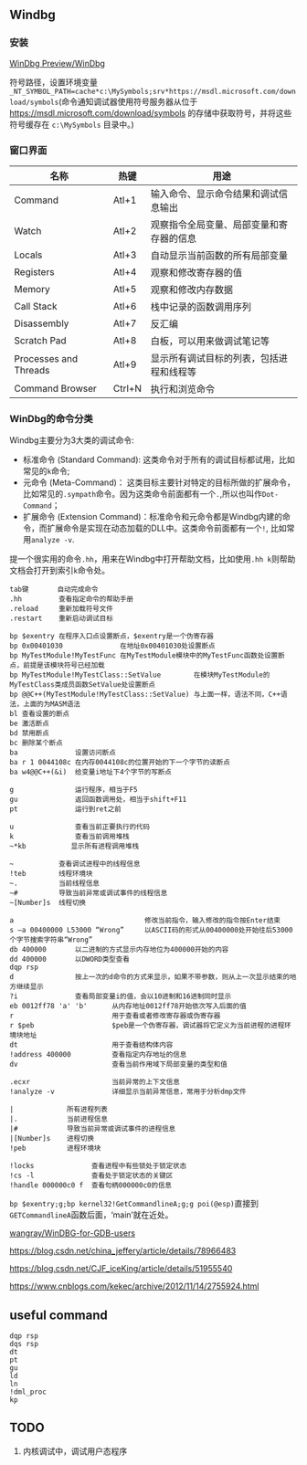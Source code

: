## Windbg

### 安装

[WinDbg Preview/WinDbg](https://docs.microsoft.com/en-us/windows-hardware/drivers/debugger/debugger-download-tools)

符号路径，设置环境变量`_NT_SYMBOL_PATH=cache*c:\MySymbols;srv*https://msdl.microsoft.com/download/symbols`(命令通知调试器使用符号服务器从位于 https://msdl.microsoft.com/download/symbols 的存储中获取符号，并将这些符号缓存在 `c:\MySymbols` 目录中。)

### 窗口界面

| 名称                  | 热键   | 用途                                     |
| --------------------- | ------ | ---------------------------------------- |
| Command               | Atl+1  | 输入命令、显示命令结果和调试信息输出     |
| Watch                 | Atl+2  | 观察指令全局变量、局部变量和寄存器的信息 |
| Locals                | Atl+3  | 自动显示当前函数的所有局部变量           |
| Registers             | Atl+4  | 观察和修改寄存器的值                     |
| Memory                | Atl+5  | 观察和修改内存数据                       |
| Call Stack            | Atl+6  | 栈中记录的函数调用序列                   |
| Disassembly           | Atl+7  | 反汇编                                   |
| Scratch Pad           | Atl+8  | 白板，可以用来做调试笔记等               |
| Processes and Threads | Atl+9  | 显示所有调试目标的列表，包括进程和线程等 |
| Command Browser       | Ctrl+N | 执行和浏览命令                           |

### WinDbg的命令分类

Windbg主要分为3大类的调试命令:

- 标准命令 (Standard Command): 这类命令对于所有的调试目标都试用，比如常见的`k`命令;
- 元命令 (Meta-Command)： 这类目标主要针对特定的目标所做的扩展命令，比如常见的`.sympath`命令。因为这类命令前面都有一个`.`,所以也叫作`Dot-Command`；
- 扩展命令 (Extension Command)：标准命令和元命令都是Windbg内建的命令，而扩展命令是实现在动态加载的DLL中。这类命令前面都有一个`!`, 比如常用`analyze -v`.

提一个很实用的命令`.hh`，用来在Windbg中打开帮助文档，比如使用`.hh k`则帮助文档会打开到索引`k`命令处。

```
tab键       自动完成命令
.hh         查看指定命令的帮助手册
.reload     重新加载符号文件 
.restart    重新启动调试目标 

bp $exentry 在程序入口点设置断点，$exentry是一个伪寄存器 
bp 0x00401030              在地址0x00401030处设置断点 
bp MyTestModule!MyTestFunc 在MyTestModule模块中的MyTestFunc函数处设置断点，前提是该模块符号已经加载 
bp MyTestModule!MyTestClass::SetValue        在模块MyTestModule的MyTestClass类成员函数SetValue处设置断点 
bp @@C++(MyTestModule!MyTestClass::SetValue) 与上面一样，语法不同，C++语法，上面的为MASM语法 
bl 查看设置的断点 
be 激活断点 
bd 禁用断点 
bc 删除某个断点 
ba              设置访问断点 
ba r 1 0044108c 在内存0044108c的位置开始的下一个字节的读断点 
ba w4@@C++(&i)  给变量i地址下4个字节的写断点 

g               运行程序，相当于F5 
gu              返回函数调用处，相当于shift+F11 
pt              运行到ret之前

u               查看当前正要执行的代码 
k               查看当前调用堆栈 
~*kb           显示所有进程调用堆栈

~           查看调试进程中的线程信息 
!teb        线程环境块
~.          当前线程信息
~#          导致当前异常或调试事件的线程信息
~[Number]s  线程切换

a                                修改当前指令，输入修改的指令按Enter结束 
s –a 00400000 L53000 “Wrong”     以ASCII码的形式从00400000处开始往后53000个字节搜索字符串“Wrong” 
db 400000       以二进制的方式显示内存地位为400000开始的内容 
dd 400000       以DWORD类型查看
dqp rsp
d               按上一次的d命令的方式来显示，如果不带参数，则从上一次显示结束的地方继续显示 
?i              查看局部变量i的值，会以10进制和16进制同时显示 
eb 0012ff78 'a' 'b'      从内存地址0012ff78开始依次写入后面的值 
r                        用于查看或者修改寄存器或伪寄存器 
r $peb                   $peb是一个伪寄存器，调试器将它定义为当前进程的进程环境块地址 
dt                       用于查看结构体内容 
!address 400000          查看指定内存地址的信息 
dv                       查看当前作用域下局部变量的类型和值

.ecxr                    当前异常的上下文信息
!analyze -v              详细显示当前异常信息，常用于分析dmp文件

|             所有进程列表
|.            当前进程信息
|#            导致当前异常或调试事件的进程信息
|[Number]s    进程切换
!peb          进程环境块

!locks              查看进程中有些锁处于锁定状态
!cs -l              查看处于锁定状态的关键区
!handle 000000c0 f  查看句柄000000c0的信息
```

`bp $exentry;g;bp kernel32!GetCommandlineA;g;g poi(@esp)`直接到`GETCommandlineA`函数后面，‘main’就在近处。

[wangray/WinDBG-for-GDB-users](https://github.com/wangray/WinDBG-for-GDB-users)

https://blog.csdn.net/china_jeffery/article/details/78966483

https://blog.csdn.net/CJF_iceKing/article/details/51955540

https://www.cnblogs.com/kekec/archive/2012/11/14/2755924.html

## useful command

```
dqp rsp
dqs rsp
dt
pt
gu
ld
ln
!dml_proc
kp
```

## TODO

1. 内核调试中，调试用户态程序